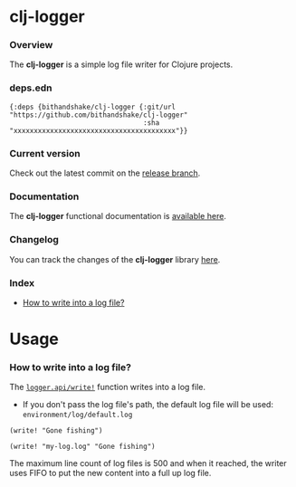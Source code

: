 
# clj-logger

### Overview

The <strong>clj-logger</strong> is a simple log file writer for Clojure projects.

### deps.edn

```
{:deps {bithandshake/clj-logger {:git/url "https://github.com/bithandshake/clj-logger"
                                 :sha     "xxxxxxxxxxxxxxxxxxxxxxxxxxxxxxxxxxxxxxxx"}}
```

### Current version

Check out the latest commit on the [release branch](https://github.com/bithandshake/clj-logger/tree/release).

### Documentation

The <strong>clj-logger</strong> functional documentation is [available here](documentation/COVER.md).

### Changelog

You can track the changes of the <strong>clj-logger</strong> library [here](CHANGES.md).

### Index

- [How to write into a log file?](#how-to-write-into-a-log-file)

# Usage

### How to write into a log file?

The [`logger.api/write!`](documentation/clj/logger/API.md#write) function writes into
a log file.

- If you don't pass the log file's path, the default log file will be used:
  `environment/log/default.log`

```
(write! "Gone fishing")
```

```
(write! "my-log.log" "Gone fishing")
```

The maximum line count of log files is 500 and when it reached, the writer uses
FIFO to put the new content into a full up log file.

